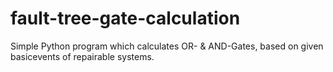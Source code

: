 # fault-tree-gate-calculation
Simple Python program which calculates OR- &amp; AND-Gates, based on given basicevents of repairable systems.
